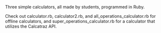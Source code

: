 Three simple calculators, all made by students, programmed in Ruby. 

Check out calculator.rb, calculator2.rb, and all_operations_calculator.rb for offline calculators, and super_operations_calculator.rb for a calculator that utilizes the Calcatraz API.
